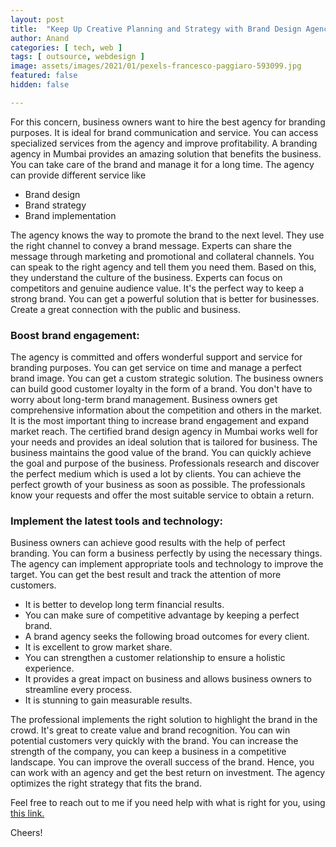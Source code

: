 ```yaml
---
layout: post
title:  "Keep Up Creative Planning and Strategy with Brand Design Agency for Powerful Brand"
author: Anand
categories: [ tech, web ]
tags: [ outsource, webdesign ]
image: assets/images/2021/01/pexels-francesco-paggiaro-593099.jpg
featured: false
hidden: false

---
```


For this concern, business owners want to hire the best agency for branding purposes.  It is ideal for brand communication and service.  You can access specialized services from the agency and improve profitability.  A branding agency in Mumbai provides an amazing solution that benefits the business.  You can take care of the brand and manage it for a long time.  The agency can provide different service like 

- Brand design
- Brand strategy
- Brand implementation

The agency knows the way to promote the brand to the next level.  They use the right channel to convey a brand message.  Experts can share the message through marketing and promotional and collateral channels.  You can speak to the right agency and tell them you need them.  Based on this, they understand the culture of the business.  Experts can focus on competitors and genuine audience value.  It's the perfect way to keep a strong brand.  You can get a powerful solution that is better for businesses.  Create a great connection with the public and business.

### Boost brand engagement:

The agency is committed and offers wonderful support and service for branding purposes.  You can get service on time and manage a perfect brand image.  You can get a custom strategic solution.  The business owners can build good customer loyalty in the form of a brand.  You don't have to worry about long-term brand management. 
Business owners get comprehensive information about the competition and others in the market.  It is the most important thing to increase brand engagement and expand market reach.  The certified brand design agency in Mumbai works well for your needs and provides an ideal solution that is tailored for business.  The business maintains the good value of the brand.
You can quickly achieve the goal and purpose of the business.  Professionals research and discover the perfect medium which is used a lot by clients.  You can achieve the perfect growth of your business as soon as possible.  The professionals know your requests and offer the most suitable service to obtain a return. 

### Implement the latest tools and technology:

Business owners can achieve good results with the help of perfect branding.  You can form a business perfectly by using the necessary things.  The agency can implement appropriate tools and technology to improve the target.  You can get the best result and track the attention of more customers. 

- It is better to develop long term financial results.
- You can make sure of competitive advantage by keeping a perfect brand.
- A brand agency seeks the following broad outcomes for every client.
- It is excellent to grow market share.
- You can strengthen a customer relationship to ensure a holistic experience.
- It provides a great impact on business and allows business owners to streamline every process.
- It is stunning to gain measurable results.

The professional implements the right solution to highlight the brand in the crowd.  It's great to create value and brand recognition.  You can win potential customers very quickly with the brand.  You can increase the strength of the company, you can keep a business in a competitive landscape.  You can improve the overall success of the brand.  Hence, you can work with an agency and get the best return on investment.  The agency optimizes the right strategy that fits the brand.

Feel free to reach out to me if you need help with what is right for you, using <a href="https://www.calendly.com/ahyconsulting/book" target="\_blank">this link.</a>

Cheers!
